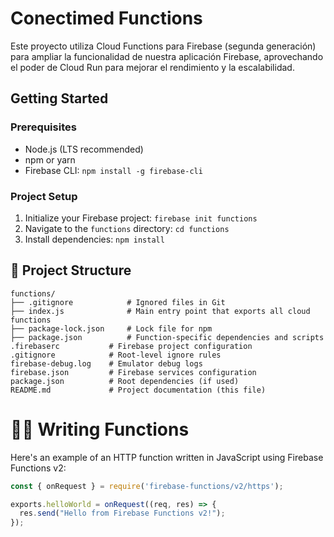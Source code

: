 # Conectimed Functions

Este proyecto utiliza Cloud Functions para Firebase (segunda generación) para ampliar la funcionalidad de nuestra aplicación Firebase, aprovechando el poder de Cloud Run para mejorar el rendimiento y la escalabilidad.

## Getting Started

### Prerequisites

*   Node.js (LTS recommended)
*   npm or yarn
*   Firebase CLI: `npm install -g firebase-cli`

### Project Setup

1.  Initialize your Firebase project: `firebase init functions`
2.  Navigate to the `functions` directory: `cd functions`
3.  Install dependencies: `npm install`

## 📁 Project Structure

```
functions/
├── .gitignore            # Ignored files in Git
├── index.js              # Main entry point that exports all cloud functions
├── package-lock.json     # Lock file for npm
├── package.json          # Function-specific dependencies and scripts
.firebaserc           # Firebase project configuration
.gitignore            # Root-level ignore rules
firebase-debug.log    # Emulator debug logs
firebase.json         # Firebase services configuration
package.json          # Root dependencies (if used)
README.md             # Project documentation (this file)
```

# 🧑‍💻 Writing Functions

Here's an example of an HTTP function written in JavaScript using Firebase Functions v2:

```javascript
const { onRequest } = require('firebase-functions/v2/https');

exports.helloWorld = onRequest((req, res) => {
  res.send("Hello from Firebase Functions v2!");
});
